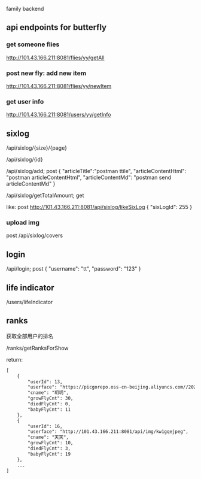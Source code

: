 family backend

## api endpoints for butterfly 

### get someone flies

http://101.43.166.211:8081/flies/yy/getAll

### post new fly: add new item

http://101.43.166.211:8081/flies/yy/newItem

### get user info

http://101.43.166.211:8081/users/yy/getInfo


## sixlog

/api/sixlog/{size}/{page}

/api/sixlog/{id}

/api/sixlog/add; post 
{
	"articleTitle":"postman ttile",
	"articleContentHtml": "postman articleContentHtml",
	"articleContentMd": "postman send articleContentMd"
}

/api/sixlog/getTotalAmount; get

like: 
post
http://101.43.166.211:8081/api/sixlog/likeSixLog
{
"sixLogId": 255
}

### upload img

post /api/sixlog/covers

## login

/api/login; post
{
    "username": "tt",
    "password": "123"
}

## life indicator

/users/lifeIndicator

## ranks

获取全部用户的排名

/ranks/getRanksForShow

return:

```txt
[
    {
        "userId": 13,
        "userface": "https://picgorepo.oss-cn-beijing.aliyuncs.com//2022-11-23-13-28-38README.png",
        "cname": "玥玥",
        "growFlyCnt": 30,
        "diedFlyCnt": 0,
        "babyFlyCnt": 11
    },
    {
        "userId": 16,
        "userface": "http://101.43.166.211:8081/api/img/kw1gqejpeg",
        "cname": "天天",
        "growFlyCnt": 10,
        "diedFlyCnt": 3,
        "babyFlyCnt": 19
    },
    ...
]
```